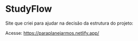 # StudyFlow

Site que criei para ajudar na decisão da estrutura do projeto:

Acesse: https://paraplanejarmos.netlify.app/

